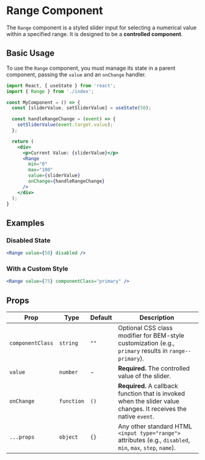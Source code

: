 # Range Component

The `Range` component is a styled slider input for selecting a numerical value within a specified range. It is designed to be a **controlled component**.

## Basic Usage

To use the `Range` component, you must manage its state in a parent component, passing the `value` and an `onChange` handler.

```jsx
import React, { useState } from 'react';
import { Range } from './index';

const MyComponent = () => {
  const [sliderValue, setSliderValue] = useState(50);

  const handleRangeChange = (event) => {
    setSliderValue(event.target.value);
  };

  return (
    <div>
      <p>Current Value: {sliderValue}</p>
      <Range
        min="0"
        max="100"
        value={sliderValue}
        onChange={handleRangeChange}
      />
    </div>
  );
}
```

## Examples

### Disabled State

```jsx
<Range value={50} disabled />
```

### With a Custom Style

```jsx
<Range value={75} componentClass="primary" />
```

## Props

| Prop             | Type       | Default | Description                                                                                                     |
| ---------------- | ---------- | ------- | --------------------------------------------------------------------------------------------------------------- |
| `componentClass`   | `string`   | `""`      | Optional CSS class modifier for BEM-style customization (e.g., `primary` results in `range--primary`).          |
| `value`          | `number`   | -       | **Required.** The controlled value of the slider.                                                               |
| `onChange`       | `function` | `()`    | **Required.** A callback function that is invoked when the slider value changes. It receives the native `event`. |
| `...props`       | `object`   | `{}`    | Any other standard HTML `<input type="range">` attributes (e.g., `disabled`, `min`, `max`, `step`, `name`).      |
